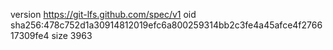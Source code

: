 version https://git-lfs.github.com/spec/v1
oid sha256:478c752d1a30914812019efc6a800259314bb2c3fe4a45afce4f276617309fe4
size 3963
